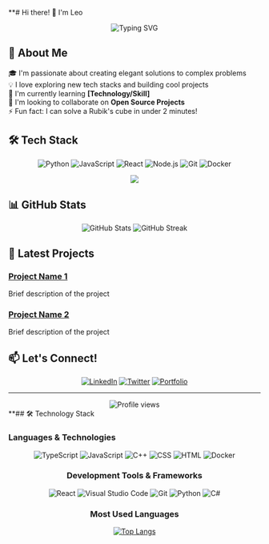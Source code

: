 **# Hi there! 👋 I'm Leo

<div align="center">
  <img src="https://readme-typing-svg.herokuapp.com?font=Fira+Code&pause=1000&width=435&lines=Software+Engineer;Full+Stack+Developer;Always+learning+new+things" alt="Typing SVG" />
</div>

## 🚀 About Me
🎓 I'm passionate about creating elegant solutions to complex problems  
💡 I love exploring new tech stacks and building cool projects  
🌱 I'm currently learning **[Technology/Skill]**  
👯 I'm looking to collaborate on **Open Source Projects**  
⚡ Fun fact: I can solve a Rubik's cube in under 2 minutes!

## 🛠️ Tech Stack
<div align="center">
  
![Python](https://img.shields.io/badge/-Python-FFD43B?style=for-the-badge&logo=python&logoColor=3776AB)
![JavaScript](https://img.shields.io/badge/-JavaScript-F7DF1E?style=for-the-badge&logo=javascript&logoColor=black)
![React](https://img.shields.io/badge/-React-61DAFB?style=for-the-badge&logo=react&logoColor=black)
![Node.js](https://img.shields.io/badge/-Node.js-339933?style=for-the-badge&logo=node.js&logoColor=white)
![Git](https://img.shields.io/badge/-Git-F05032?style=for-the-badge&logo=git&logoColor=white)
![Docker](https://img.shields.io/badge/-Docker-2496ED?style=for-the-badge&logo=docker&logoColor=white)
<div align="center">
  <a href="https://skillicons.dev">
    <img src="https://skillicons.dev/icons?i=js,html,css,bootstrap,cs,cpp,docker,figma,firebase,flask,git,gitlab,mysql,nextjs,postgres,postman,py,r,react,swift,tailwind,ts" />
  </a>
</div>

</div>

## 📊 GitHub Stats
<div align="center">
  <img src="https://github-readme-stats.vercel.app/api?username=LeoPeque&show_icons=true&theme=radical" alt="GitHub Stats" />
  <img src="https://github-readme-streak-stats.herokuapp.com/?user=LeoPeque&theme=radical" alt="GitHub Streak" />
</div>

## 🎯 Latest Projects
### [Project Name 1](link)
Brief description of the project

### [Project Name 2](link)
Brief description of the project

## 📫 Let's Connect!
<div align="center">
  
[![LinkedIn](https://img.shields.io/badge/LinkedIn-0077B5?style=for-the-badge&logo=linkedin&logoColor=white)](your-linkedin-url)
[![Twitter](https://img.shields.io/badge/Twitter-1DA1F2?style=for-the-badge&logo=twitter&logoColor=white)](your-twitter-url)
[![Portfolio](https://img.shields.io/badge/Portfolio-FF5722?style=for-the-badge&logo=google-chrome&logoColor=white)](your-portfolio-url)

</div>

---
<div align="center">
  <img src="https://komarev.com/ghpvc/?username=YOUR_USERNAME&color=blueviolet&style=flat-square" alt="Profile views" />
</div>
**## 🛠️ Technology Stack

### Languages & Technologies
<div align="center">
  
![TypeScript](https://img.shields.io/badge/-TypeScript-3178C6?style=for-the-badge&logo=typescript&logoColor=white) ![JavaScript](https://img.shields.io/badge/-JavaScript-F7DF1E?style=for-the-badge&logo=javascript&logoColor=black) ![C++](https://img.shields.io/badge/-C++-00599C?style=for-the-badge&logo=c%2B%2B&logoColor=white) ![CSS](https://img.shields.io/badge/-CSS-1572B6?style=for-the-badge&logo=css3&logoColor=white) ![HTML](https://img.shields.io/badge/-HTML-E34F26?style=for-the-badge&logo=html5&logoColor=white) ![Docker](https://img.shields.io/badge/-Docker-2496ED?style=for-the-badge&logo=docker&logoColor=white)


### Development Tools & Frameworks
<div align="center">

![React](https://img.shields.io/badge/-React-61DAFB?style=for-the-badge&logo=react&logoColor=black) ![Visual Studio Code](https://img.shields.io/badge/-VS_Code-007ACC?style=for-the-badge&logo=visual-studio-code&logoColor=white) ![Git](https://img.shields.io/badge/-Git-F05032?style=for-the-badge&logo=git&logoColor=white) ![Python](https://img.shields.io/badge/-Python-3776AB?style=for-the-badge&logo=python&logoColor=white) ![C#](https://img.shields.io/badge/-C%23-239120?style=for-the-badge&logo=c-sharp&logoColor=white)

</div>

### Most Used Languages
<div align="center">
  
[![Top Langs](https://github-readme-stats-psi-bice.vercel.app/api/top-langs/?username=LeoPeque&theme=radical&hide=jupyter%20notebook,HLSL,ShaderLab&langs_count=10&count_private=true&include_all_commits=true&layout=donut)](https://github.com/anuraghazra/github-readme-stats)

</div>
